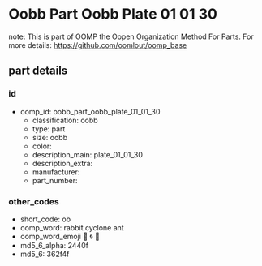 # Oobb Part Oobb Plate 01 01 30  

note: This is part of OOMP the Oopen Organization Method For Parts. For more details: https://github.com/oomlout/oomp_base

##  part details





### id
* oomp_id: oobb_part_oobb_plate_01_01_30
  * classification: oobb
  * type: part
  * size: oobb
  * color: 
  * description_main: plate_01_01_30
  * description_extra: 
  * manufacturer: 
  * part_number: 

### other_codes
* short_code: ob
* oomp_word: rabbit cyclone ant
* oomp_word_emoji :rabbit: :cyclone: :ant:
* md5_6_alpha: 2440f
* md5_6: 362f4f